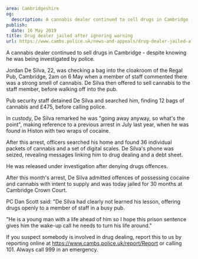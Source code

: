 ```yaml
area: Cambridgeshire
og:
  description: A cannabis dealer continued to sell drugs in Cambridge - despite knowing he was being investigated by police.
publish:
  date: 16 May 2019
title: Drug dealer jailed after ignoring warning
url: https://www.cambs.police.uk/news-and-appeals/drug-dealer-jailed-after-ignoring-warning
```

A cannabis dealer continued to sell drugs in Cambridge - despite knowing he was being investigated by police.

Jordan De Silva, 22, was checking a bag into the cloakroom of the Regal Pub, Cambridge, 2am on 6 May when a member of staff commented there was a strong smell of cannabis. De Silva then offered to sell cannabis to the staff member, before walking off into the pub.

Pub security staff detained De Silva and searched him, finding 12 bags of cannabis and £475, before calling police.

In custody, De Silva remarked he was "going away anyway, so what's the point", making reference to a previous arrest in July last year, when he was found in Histon with two wraps of cocaine.

After this arrest, officers searched his home and found 36 individual packets of cannabis and a set of digital scales. De Silva's phone was seized, revealing messages linking him to drug dealing and a debt sheet.

He was released under investigation after denying drugs offences.

After this month's arrest, De Silva admitted offences of possessing cocaine and cannabis with intent to supply and was today jailed for 30 months at Cambridge Crown Court.

PC Dan Scott said: "De Silva had clearly not learned his lesson, offering drugs openly to a member of staff in a busy pub.

"He is a young man with a life ahead of him so I hope this prison sentence gives him the wake-up call he needs to turn his life around."

If you suspect somebody is involved in drug dealing, report this to us by reporting online at https://www.cambs.police.uk/report/Report or calling 101. Always call 999 in an emergency.
